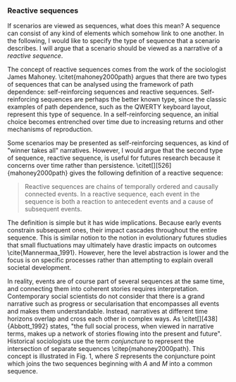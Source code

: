 ### Reactive sequences

If scenarios are viewed as sequences, what does this mean? A sequence can consist of any kind of elements which somehow link to one another. In the following, I would like to specify the type of sequence that a scenario describes. I will argue that a scenario should be viewed as a narrative of a *reactive sequence*.

The concept of reactive sequences comes from the work of the sociologist James Mahoney. \citet{mahoney2000path} argues that there are two types of sequences that can be analysed using the framework of path dependence: self-reinforcing sequences and reactive sequences. Self-reinforcing sequences are perhaps the better known type, since the classic examples of path dependence, such as the QWERTY keyboard layout, represent this type of sequence. In a self-reinforcing sequence, an initial choice becomes entrenched over time due to increasing returns and other mechanisms of reproduction.

Some scenarios may be presented as self-reinforcing sequences, as kind of "winner takes all" narratives. However, I would argue that the second type of sequence, reactive sequence, is useful for futures research because it concerns over time rather than persistence. \citet[][526]{mahoney2000path} gives the following definition of a reactive sequence:

>  Reactive sequences are chains of temporally ordered and causally connected events. In a reactive sequence, each event in the sequence is both a reaction to antecedent events and a cause of subsequent events.

The definition is simple but it has wide implications. Because early events constrain subsequent ones, their impact cascades throughout the entire sequence. This is similar notion to the notion in evolutionary futures studies that small fluctuations may ultimately have drastic impacts on outcomes \cite{Mannermaa_1991}. However, here the level abstraction is lower and the focus is on specific processes rather than attempting to explain overall societal development.

In reality, events are of course part of several sequences at the same time, and connecting them into coherent stories requires interpretation. Contemporary social scientists do not consider that there is a grand narrative such as progress or secularisation that encompasses all events and makes them understandable. Instead, narratives at different time horizons overlap and cross each other in complex ways. As \citet[][438]{Abbott_1992} states, "the full social process, when viewed in narrative terms, makes up a network of stories flowing into the present and future". Historical sociologists use the term *conjuncture* to represent the intersection of separate sequences \citep{mahoney2000path}. This concept is illustrated in Fig. 1, where *S* represents the conjuncture point which joins the two sequences beginning with *A* and *M* into a common sequence.

